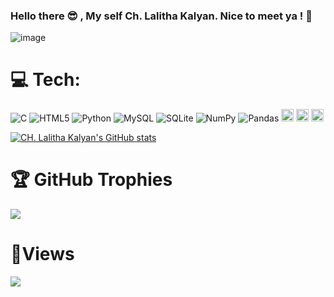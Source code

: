 ###   Hello there 😎 , My self Ch. Lalitha Kalyan. Nice to meet ya ! 🤝

![image](https://user-images.githubusercontent.com/77020331/198872023-9fd4f566-a4ad-44c0-bea6-c04674239593.png)

# 💻 Tech:
![C](https://img.shields.io/badge/c-%2300599C.svg?style=for-the-badge&logo=c&logoColor=white)  ![HTML5](https://img.shields.io/badge/html5-%23E34F26.svg?style=for-the-badge&logo=html5&logoColor=white)  ![Python](https://img.shields.io/badge/python-3670A0?style=for-the-badge&logo=python&logoColor=ffdd54)      ![MySQL](https://img.shields.io/badge/mysql-%2300f.svg?style=for-the-badge&logo=mysql&logoColor=white) ![SQLite](https://img.shields.io/badge/sqlite-%2307405e.svg?style=for-the-badge&logo=sqlite&logoColor=white) ![NumPy](https://img.shields.io/badge/numpy-%23013243.svg?style=for-the-badge&logo=numpy&logoColor=white) ![Pandas](https://img.shields.io/badge/pandas-%23150458.svg?style=for-the-badge&logo=pandas&logoColor=white)
<img src="https://img.shields.io/badge/Github-%23121011?style=plastic&logo=github&logoColor=white" height=20>
<img src="https://img.shields.io/badge/Visual_Studio_Code-0078D4?style=plastic&logo=visual%20studio%20code&logoColor=white" height=20>
<img src="https://img.shields.io/badge/PowerBI-F2C811?style=plastic&logo=Power%20BI&logoColor=black" height=20>



[![CH. Lalitha Kalyan's GitHub stats](https://github-readme-stats.vercel.app/api?username=kalyan0309)](https://github.com/anuraghazra/github-readme-stats)

# 🏆 GitHub Trophies
![](https://github-profile-trophy.vercel.app/?username=kalyan0309&theme=radical&no-frame=true&no-bg=false&margin-w=4)


# 👀Views
![](https://komarev.com/ghpvc/?username=kalyan0309&label=PROFILE+VIEWS)
